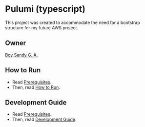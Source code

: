# Pulumi (typescript)

This project was created to accommodate the need for a bootstrap structure for my future AWS project.

## Owner

[Boy Sandy G. A.](https://github.com/renodesper)

## How to Run

- Read [Prerequisites](docs/PREREQUISITES.md).
- Then, read [How to Run](docs/HOW_TO_RUN.md).

## Development Guide

- Read [Prerequisites](docs/PREREQUISITES.md).
- Then, read [Development Guide](docs/DEVELOPMENT_GUIDE.md).
